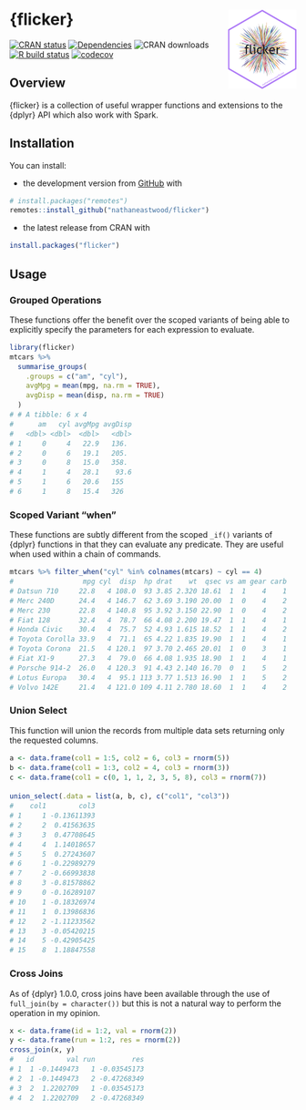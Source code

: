 <!-- README.md is generated from README.Rmd. Please edit that file -->

{flicker} <a href='https://nathaneastwood.github.io/flicker/'><img src='man/figures/logo.png' align="right" height="139" /></a>
===============================================================================================================================

[![CRAN
status](https://www.r-pkg.org/badges/version/flicker)](https://cran.r-project.org/package=flicker)
[![Dependencies](https://tinyverse.netlify.com/badge/flicker)](https://cran.r-project.org/package=flicker)
![CRAN downloads](https://cranlogs.r-pkg.org/badges/flicker) [![R build
status](https://github.com/nathaneastwood/flicker/workflows/R-CMD-check/badge.svg)](https://github.com/nathaneastwood/flicker/actions?workflow=R-CMD-check)
[![codecov](https://codecov.io/gh/nathaneastwood/flicker/branch/master/graph/badge.svg?token=4BAJ9EB25K)](https://codecov.io/gh/nathaneastwood/flicker)

Overview
--------

{flicker} is a collection of useful wrapper functions and extensions to
the {dplyr} API which also work with Spark.

Installation
------------

You can install:

-   the development version from
    [GitHub](https://github.com/nathaneastwood/flicker) with

``` r
# install.packages("remotes")
remotes::install_github("nathaneastwood/flicker")
```

-   the latest release from CRAN with

``` r
install.packages("flicker")
```

Usage
-----

### Grouped Operations

These functions offer the benefit over the scoped variants of being able
to explicitly specify the parameters for each expression to evaluate.

``` r
library(flicker)
mtcars %>%
  summarise_groups(
    .groups = c("am", "cyl"),
    avgMpg = mean(mpg, na.rm = TRUE),
    avgDisp = mean(disp, na.rm = TRUE)
  )
# # A tibble: 6 x 4
#      am   cyl avgMpg avgDisp
#   <dbl> <dbl>  <dbl>   <dbl>
# 1     0     4   22.9   136. 
# 2     0     6   19.1   205. 
# 3     0     8   15.0   358. 
# 4     1     4   28.1    93.6
# 5     1     6   20.6   155  
# 6     1     8   15.4   326
```

### Scoped Variant “when”

These functions are subtly different from the scoped `_if()` variants of
{dplyr} functions in that they can evaluate any predicate. They are
useful when used within a chain of commands.

``` r
mtcars %>% filter_when("cyl" %in% colnames(mtcars) ~ cyl == 4)
#                 mpg cyl  disp  hp drat    wt  qsec vs am gear carb
# Datsun 710     22.8   4 108.0  93 3.85 2.320 18.61  1  1    4    1
# Merc 240D      24.4   4 146.7  62 3.69 3.190 20.00  1  0    4    2
# Merc 230       22.8   4 140.8  95 3.92 3.150 22.90  1  0    4    2
# Fiat 128       32.4   4  78.7  66 4.08 2.200 19.47  1  1    4    1
# Honda Civic    30.4   4  75.7  52 4.93 1.615 18.52  1  1    4    2
# Toyota Corolla 33.9   4  71.1  65 4.22 1.835 19.90  1  1    4    1
# Toyota Corona  21.5   4 120.1  97 3.70 2.465 20.01  1  0    3    1
# Fiat X1-9      27.3   4  79.0  66 4.08 1.935 18.90  1  1    4    1
# Porsche 914-2  26.0   4 120.3  91 4.43 2.140 16.70  0  1    5    2
# Lotus Europa   30.4   4  95.1 113 3.77 1.513 16.90  1  1    5    2
# Volvo 142E     21.4   4 121.0 109 4.11 2.780 18.60  1  1    4    2
```

### Union Select

This function will union the records from multiple data sets returning
only the requested columns.

``` r
a <- data.frame(col1 = 1:5, col2 = 6, col3 = rnorm(5))
b <- data.frame(col1 = 1:3, col2 = 4, col3 = rnorm(3))
c <- data.frame(col1 = c(0, 1, 1, 2, 3, 5, 8), col3 = rnorm(7))

union_select(.data = list(a, b, c), c("col1", "col3"))
#    col1        col3
# 1     1 -0.13611393
# 2     2  0.41563635
# 3     3  0.47708645
# 4     4  1.14018657
# 5     5  0.27243607
# 6     1 -0.22989279
# 7     2 -0.66993838
# 8     3 -0.81578862
# 9     0 -0.16289107
# 10    1 -0.18326974
# 11    1  0.13986836
# 12    2 -1.11233562
# 13    3 -0.05420215
# 14    5 -0.42905425
# 15    8  1.18847558
```

### Cross Joins

As of {dplyr} 1.0.0, cross joins have been available through the use of
`full_join(by = character())` but this is not a natural way to perform
the operation in my opinion.

``` r
x <- data.frame(id = 1:2, val = rnorm(2))
y <- data.frame(run = 1:2, res = rnorm(2))
cross_join(x, y)
#   id        val run         res
# 1  1 -0.1449473   1 -0.03545173
# 2  1 -0.1449473   2 -0.47268349
# 3  2  1.2202709   1 -0.03545173
# 4  2  1.2202709   2 -0.47268349
```
